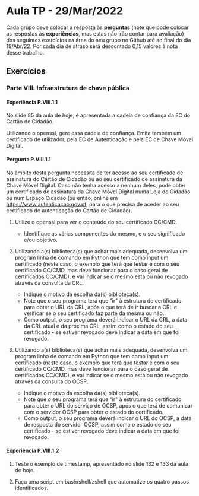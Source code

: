 # Aula TP - 29/Mar/2022

Cada grupo deve colocar a resposta às **perguntas** (note que pode colocar as respostas às **experiências**, mas estas não irão contar para avaliação) dos seguintes exercícios na área do seu grupo no Github até ao final do dia 19/Abr/22. Por cada dia de atraso será descontado 0,15 valores à nota desse trabalho.

## Exercícios

### Parte VIII: Infraestrutura de chave pública


#### Experiência P.VIII.1.1

No slide 85 da aula de hoje, é apresentada a cadeia de confiança da EC do Cartão de Cidadão. 

Utilizando o openssl, gere essa cadeia de confiança. Emita também um certificado de utilizador, pela EC de Autenticação e pela  EC de Chave Móvel Digital.



#### Pergunta P.VIII.1.1

No âmbito desta pergunta necessita de ter acesso ao seu certificado de assinatura do Cartão de Cidadão ou ao seu certificado de assinatura da Chave Móvel Digital. Caso não tenha acesso a nenhum deles, pode obter um certificado de assinatura da Chave Móvel Digital numa Loja do Cidadão ou num Espaço Cidadão (ou então, online em <https://www.autenticacao.gov.pt>, para o que precisa de aceder ao seu certificado de autenticação do Cartão de Cidadão).

1. Utilize o openssl para ver o conteúdo do seu certificado CC/CMD.
   + Identifique as várias componentes do mesmo, e o seu significado e/ou objetivo.

2. Utilizando a(s) biblioteca(s) que achar mais adequada, desenvolva um program linha de comando em Python que tem como input um certificado (neste caso, o exemplo que terá que testar é com o seu certificado CC/CMD, mas deve funcionar para o caso geral de certificados CC/CMD), e vai indicar se o mesmo está ou não revogado através da consulta da CRL.
   + Indique o motivo da escolha da(s) biblioteca(s).
   + Note que o seu programa terá que "ir" à estrutura do certificado para obter o URL da CRL, após o que terá de ir buscar a CRL e verificar se o seu certificado faz parte da mesma ou não. 
   + Como output, o seu programa deverá indicar o URL da CRL, a data da CRL atual e da próxima CRL, assim como o estado do seu certificado - se estiver revogado deve indicar a data em que foi revogado.

3. Utilizando a(s) biblioteca(s) que achar mais adequada, desenvolva um program linha de comando em Python que tem como input um certificado (neste caso, o exemplo que terá que testar é com o seu certificado CC/CMD, mas deve funcionar para o caso geral de certificados CC/CMD), e vai indicar se o mesmo está ou não revogado através da consulta do OCSP.
   + Indique o motivo da escolha da(s) biblioteca(s).
   + Note que o seu programa terá que "ir" à estrutura do certificado para obter o URL do serviço de OCSP, após o que terá de comunicar com o servidor OCSP para obter o estado do certificado. 
   + Como output, o seu programa deverá indicar o URL do OCSP, a data de resposta do servidor OCSP, assim como o estado do seu certificado - se estiver revogado deve indicar a data em que foi revogado.


#### Experiência P.VIII.1.2

1. Teste o exemplo de timestamp, apresentado no slide 132 e 133 da aula de hoje.

2. Faça uma script em bash/shell/zshell que automatize os quatro passos identificados.
